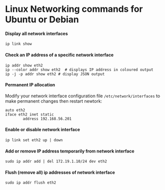 # Linux Networking commands for Ubuntu or Debian

#### Display all network interfaces
```
ip link show
```
#### Check an IP address of a specific network interface
```
ip addr show eth2 
ip --color addr show eth2  # displays IP address in coloured output
ip -j -p addr show eth2 # display JSON output
```

#### Permanent IP allocation
Modify your network interface configuration file ```/etc/network/interfaces``` to make permanent changes then restart newtork:
```
auto eth2
iface eth2 inet static
        address 192.168.56.201
```

#### Enable or disable network interface
```
ip link set eth2 up | down
```
#### Add or remove IP address temporarily from network interface
```
sudo ip addr add | del 172.19.1.10/24 dev eth2
```
#### Flush (remove all) ip addresses of network interface
```
sudo ip addr flush eth2
```
